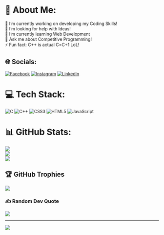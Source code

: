 # 💫 About Me:
🔭 I’m currently working on developing my Coding Skills!<br>🤝 I’m looking for help with Ideas!<br>🌱 I’m currently learning Web Development<br>💬 Ask me about Competitive Programming!<br>⚡ Fun fact: C++ is actual C=C+1 LoL!


## 🌐 Socials:
[![Facebook](https://img.shields.io/badge/Facebook-%231877F2.svg?logo=Facebook&logoColor=white)](https://facebook.com/akhilraj2900) [![Instagram](https://img.shields.io/badge/Instagram-%23E4405F.svg?logo=Instagram&logoColor=white)](https://instagram.com/akhilraj2900) [![LinkedIn](https://img.shields.io/badge/LinkedIn-%230077B5.svg?logo=linkedin&logoColor=white)](https://linkedin.com/in/akhilraj2900) 

# 💻 Tech Stack:
![C](https://img.shields.io/badge/c-%2300599C.svg?style=flat-square&logo=c&logoColor=white) ![C++](https://img.shields.io/badge/c++-%2300599C.svg?style=flat-square&logo=c%2B%2B&logoColor=white) ![CSS3](https://img.shields.io/badge/css3-%231572B6.svg?style=flat-square&logo=css3&logoColor=white) ![HTML5](https://img.shields.io/badge/html5-%23E34F26.svg?style=flat-square&logo=html5&logoColor=white) ![JavaScript](https://img.shields.io/badge/javascript-%23323330.svg?style=flat-square&logo=javascript&logoColor=%23F7DF1E)
# 📊 GitHub Stats:
![](https://github-readme-stats.vercel.app/api?username=akhilofindia&theme=tokyonight&hide_border=false&include_all_commits=true&count_private=true)<br/>
![](https://github-readme-streak-stats.herokuapp.com/?user=akhilofindia&theme=tokyonight&hide_border=false)<br/>
![](https://github-readme-stats.vercel.app/api/top-langs/?username=akhilofindia&theme=tokyonight&hide_border=false&include_all_commits=true&count_private=true&layout=compact)

## 🏆 GitHub Trophies
![](https://github-profile-trophy.vercel.app/?username=akhilofindia&theme=juicyfresh&no-frame=false&no-bg=false&margin-w=4)

### ✍️ Random Dev Quote
![](https://quotes-github-readme.vercel.app/api?type=horizontal&theme=dark)

---
[![](https://visitcount.itsvg.in/api?id=akhilofindia&icon=2&color=1)](https://visitcount.itsvg.in)

<!-- Proudly created with GPRM ( https://gprm.itsvg.in ) -->
